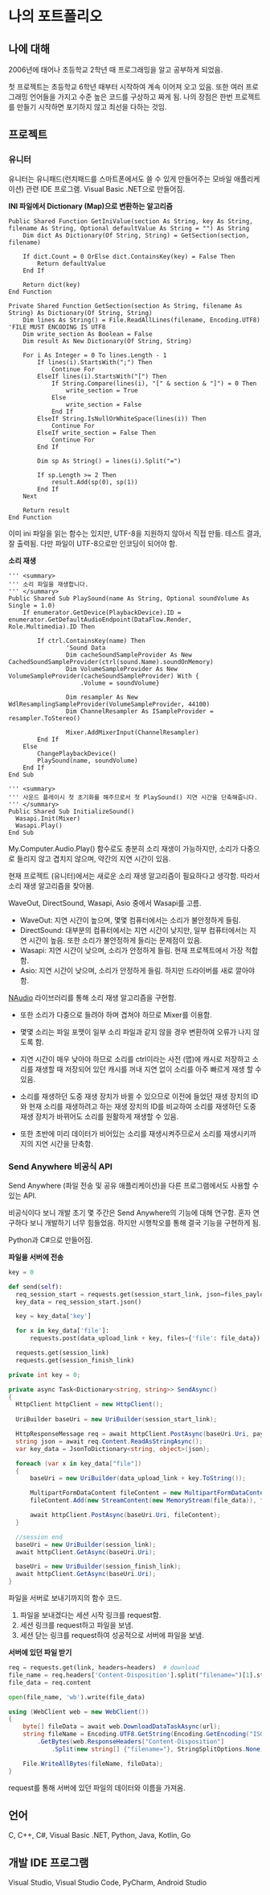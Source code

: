 # 나의 포트폴리오

## 나에 대해
2006년에 태어나 초등학교 2학년 때 프로그래밍을 알고 공부하게 되었음.

첫 프로젝트는 초등학교 6학년 때부터 시작하여 계속 이어져 오고 있음. 또한 여러 프로그래밍 언어들을 가지고 수준 높은 코드를 구상하고 짜게 됨.
나의 장점은 한번 프로젝트를 만들기 시작하면 포기하지 않고 최선을 다하는 것임.

## 프로젝트
### 유니터
유니터는 유니패드(런치패드를 스마트폰에서도 쓸 수 있게 만들어주는 모바일 애플리케이션) 관련 IDE 프로그램.
Visual Basic .NET으로 만들어짐.

**INI 파일에서 Dictionary (Map)으로 변환하는 알고리즘**
```vb.net
Public Shared Function GetIniValue(section As String, key As String, filename As String, Optional defaultValue As String = "") As String
    Dim dict As Dictionary(Of String, String) = GetSection(section, filename)

    If dict.Count = 0 OrElse dict.ContainsKey(key) = False Then
        Return defaultValue
    End If

    Return dict(key)
End Function

Private Shared Function GetSection(section As String, filename As String) As Dictionary(Of String, String)
    Dim lines As String() = File.ReadAllLines(filename, Encoding.UTF8) 'FILE MUST ENCODING IS UTF8
    Dim write_section As Boolean = False
    Dim result As New Dictionary(Of String, String)

    For i As Integer = 0 To lines.Length - 1
        If lines(i).StartsWith(";") Then
            Continue For
        ElseIf lines(i).StartsWith("[") Then
            If String.Compare(lines(i), "[" & section & "]") = 0 Then
                write_section = True
            Else
                write_section = False
            End If
        ElseIf String.IsNullOrWhiteSpace(lines(i)) Then
            Continue For
        ElseIf write_section = False Then
            Continue For
        End If

        Dim sp As String() = lines(i).Split("=")

        If sp.Length >= 2 Then
            result.Add(sp(0), sp(1))
        End If
    Next

    Return result
End Function
```
이미 ini 파일을 읽는 함수는 있지만, UTF-8을 지원하지 않아서 직접 만듦.
테스트 결과, 잘 출력됨. 다만 파일이 UTF-8으로만 인코딩이 되어야 함.

**소리 재생**
```vb.net
''' <summary>
''' 소리 파일을 재생합니다.
''' </summary>
Public Shared Sub PlaySound(name As String, Optional soundVolume As Single = 1.0)
    If enumerator.GetDevice(PlaybackDevice).ID = enumerator.GetDefaultAudioEndpoint(DataFlow.Render, Role.Multimedia).ID Then

        If ctrl.ContainsKey(name) Then
                'Sound Data
                Dim cacheSoundSampleProvider As New CachedSoundSampleProvider(ctrl(sound.Name).soundOnMemory)
                Dim VolumeSampleProvider As New VolumeSampleProvider(cacheSoundSampleProvider) With {
                    .Volume = soundVolume}

                Dim resampler As New WdlResamplingSampleProvider(VolumeSampleProvider, 44100)
                Dim ChannelResampler As ISampleProvider = resampler.ToStereo()

                Mixer.AddMixerInput(ChannelResampler)
        End If
    Else
        ChangePlaybackDevice()
        PlaySound(name, soundVolume)
    End If
End Sub

''' <summary>
''' 사운드 플레이시 첫 초기화를 해주므로서 첫 PlaySound() 지연 시간을 단축해줍니다.
''' </summary>
Public Shared Sub InitializeSound()
  Wasapi.Init(Mixer)
  Wasapi.Play()
End Sub
```
My.Computer.Audio.Play() 함수로도 충분히 소리 재생이 가능하지만, 소리가 다중으로 들리지 않고 겹치지 않으며, 약간의 지연 시간이 있음.

현재 프로젝트 (유니터)에서는 새로운 소리 재생 알고리즘이 필요하다고 생각함.
따라서 소리 재생 알고리즘을 찾아봄.

WaveOut, DirectSound, Wasapi, Asio 중에서 Wasapi를 고름.

- WaveOut: 지연 시간이 높으며, 몇몇 컴퓨터에서는 소리가 불안정하게 들림.
- DirectSound: 대부분의 컴퓨터에서는 지연 시간이 낮지만, 일부 컴퓨터에서는 지연 시간이 높음. 또한 소리가 불안정하게 들리는 문제점이 있음.
- Wasapi: 지연 시간이 낮으며, 소리가 안정하게 들림. 현재 프로젝트에서 가장 적합함.
- Asio: 지연 시간이 낮으며, 소리가 안정하게 들림. 하지만 드라이버를 새로 깔아야함.

[NAudio](https://github.com/naudio/NAudio) 라이브러리를 통해 소리 재생 알고리즘을 구현함.

- 또한 소리가 다중으로 들려야 하며 겹쳐야 하므로 Mixer를 이용함.

- 몇몇 소리는 파일 포맷이 일부 소리 파일과 같지 않을 경우 변환하여 오류가 나지 않도록 함.

- 지연 시간이 매우 낮아야 하므로 소리를 ctrl이라는 사전 (맵)에 캐시로 저장하고 소리를 재생할 때 저장되어 있던 캐시를 꺼내 지연 없이 소리를 아주 빠르게 재생 할 수 있음.

- 소리를 재생하던 도중 재생 장치가 바뀔 수 있으므로 이전에 들었던 재생 장치의 ID와 현재 소리를 재생하려고 하는 재생 장치의 ID를 비교하여 소리를 재생하던 도중 재생 장치가 바뀌어도 소리를 원활하게 재생할 수 있음.

- 또한 초반에 미리 데이터가 비어있는 소리를 재생시켜주므로서 소리를 재생시키까지의 지연 시간을 단축함.

### Send Anywhere 비공식 API
Send Anywhere (파일 전송 및 공유 애플리케이션)을 다른 프로그램에서도 사용할 수 있는 API.

비공식이다 보니 개발 초기 몇 주간은 Send Anywhere의 기능에 대해 연구함.
혼자 연구하다 보니 개발하기 너무 힘들었음. 하지만 시행착오를 통해 결국 기능을 구현하게 됨.

Python과 C#으로 만들어짐.

**파일을 서버에 전송**
```python
key = 0

def send(self):
  req_session_start = requests.get(session_start_link, json=files_payload)
  key_data = req_session_start.json()

  key = key_data['key']

  for x in key_data['file']:
      requests.post(data_upload_link + key, files={'file': file_data})

  requests.get(session_link)
  requests.get(session_finish_link)
```
```c#
private int key = 0;

private async Task<Dictionary<string, string>> SendAsync()
{
  HttpClient httpClient = new HttpClient();
  
  UriBuilder baseUri = new UriBuilder(session_start_link);

  HttpResponseMessage req = await httpClient.PostAsync(baseUri.Uri, payload);
  string json = await req.Content.ReadAsStringAsync();
  var key_data = JsonToDictionary<string, object>(json);

  foreach (var x in key_data["file"])
  {
      baseUri = new UriBuilder(data_upload_link + key.ToString());

      MultipartFormDataContent fileContent = new MultipartFormDataContent("Upload----" + DateTime.Now.ToString(CultureInfo.InvariantCulture));
      fileContent.Add(new StreamContent(new MemoryStream(file_data)), file_name, file_name);

      await httpClient.PostAsync(baseUri.Uri, fileContent);
  }

  //session end
  baseUri = new UriBuilder(session_link);
  await httpClient.GetAsync(baseUri.Uri);

  baseUri = new UriBuilder(session_finish_link);
  await httpClient.GetAsync(baseUri.Uri);
}
```
파일을 서버로 보내기까지의 함수 코드.
1. 파일을 보내겠다는 세션 시작 링크를 request함.
2. 세션 링크를 request하고 파일을 보냄.
3. 세션 닫는 링크를 request하여 성공적으로 서버에 파일을 보냄.

**서버에 있던 파일 받기**
```python
req = requests.get(link, headers=headers)  # download
file_name = req.headers['Content-Disposition'].split("filename=")[1].strip('"').encode("ISO-8859-1").decode("utf-8")
file_data = req.content

open(file_name, 'wb').write(file_data)
```
```c#
using (WebClient web = new WebClient())
{
    byte[] fileData = await web.DownloadDataTaskAsync(url);
    string fileName = Encoding.UTF8.GetString(Encoding.GetEncoding("ISO-8859-1")
        .GetBytes(web.ResponseHeaders["Content-Disposition"]
            .Split(new string[] {"filename="}, StringSplitOptions.None)[1].Trim('"')));

    File.WriteAllBytes(fileName, fileData);
}
```
request를 통해 서버에 있던 파일의 데이터와 이름을 가져옴.



## 언어
C, C++, C#, Visual Basic .NET, Python, Java, Kotlin, Go

## 개발 IDE 프로그램
Visual Studio, Visual Studio Code, PyCharm, Android Studio
